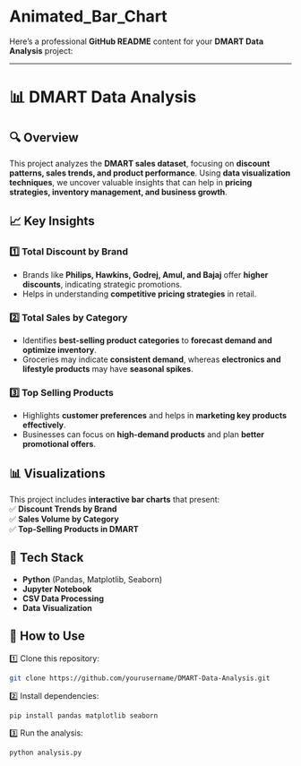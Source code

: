 # Animated_Bar_Chart

Here’s a professional **GitHub README** content for your **DMART Data Analysis** project:  

---

# 📊 DMART Data Analysis  

## 🔍 Overview  
This project analyzes the **DMART sales dataset**, focusing on **discount patterns, sales trends, and product performance**. Using **data visualization techniques**, we uncover valuable insights that can help in **pricing strategies, inventory management, and business growth**.  

## 📈 Key Insights  

### 1️⃣ **Total Discount by Brand**  
- Brands like **Philips, Hawkins, Godrej, Amul, and Bajaj** offer **higher discounts**, indicating strategic promotions.  
- Helps in understanding **competitive pricing strategies** in retail.  

### 2️⃣ **Total Sales by Category**  
- Identifies **best-selling product categories** to **forecast demand and optimize inventory**.  
- Groceries may indicate **consistent demand**, whereas **electronics and lifestyle products** may have **seasonal spikes**.  

### 3️⃣ **Top Selling Products**  
- Highlights **customer preferences** and helps in **marketing key products effectively**.  
- Businesses can focus on **high-demand products** and plan **better promotional offers**.  

## 📊 Visualizations  
This project includes **interactive bar charts** that present:  
✅ **Discount Trends by Brand**  
✅ **Sales Volume by Category**  
✅ **Top-Selling Products in DMART**  

## 🔧 Tech Stack  
- **Python** (Pandas, Matplotlib, Seaborn)  
- **Jupyter Notebook**  
- **CSV Data Processing**  
- **Data Visualization**  

## 🚀 How to Use  
1️⃣ Clone this repository:  
```bash
git clone https://github.com/yourusername/DMART-Data-Analysis.git
```  
2️⃣ Install dependencies:  
```bash
pip install pandas matplotlib seaborn
```  
3️⃣ Run the analysis:  
```bash
python analysis.py
```  

